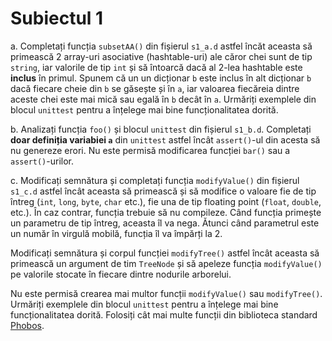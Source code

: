 # Subiectul 1

a. Completați funcția `subsetAA()` din fișierul `s1_a.d` astfel încăt aceasta să primească 2 array-uri asociative (hashtable-uri) ale căror chei sunt de tip `string`, iar valorile de tip `int` și să întoarcă dacă al 2-lea hashtable este **inclus** în primul.
Spunem că un un dicționar `b` este inclus în alt dicționar `b` dacă fiecare cheie din `b` se găsește și în `a`, iar valoarea fiecăreia dintre aceste chei este mai mică sau egală în `b` decât în `a`.
Urmăriți exemplele din blocul `unittest` pentru a înțelege mai bine funcționalitatea dorită.

b. Analizați funcția `foo()` și blocul `unittest` din fișierul `s1_b.d`.
Completați **doar definiția variabiei `a`** din `unittest` astfel încât `assert()`-ul din acesta să nu genereze erori.
Nu este permisă modificarea funcției `bar()` sau a `assert()`-urilor.

c. Modificați semnătura și completați funcția `modifyValue()` din fișierul `s1_c.d` astfel încât aceasta să primească și să modifice o valoare fie de tip întreg (`int`, `long`, `byte`, `char` etc.), fie una de tip floating point (`float`, `double`, etc.).
În caz contrar, funcția trebuie să nu compileze.
Când funcția primește un parametru de tip întreg, aceasta îl va nega.
Ătunci când parametrul este un număr în virgulă mobilă, funcția îl va împărți la 2.

Modificați semnătura și corpul funcției `modifyTree()` astfel încât aceasta să primească un argument de tim `TreeNode` și să apeleze funcția `modifyValue()` pe valorile stocate în fiecare dintre nodurile arborelui.

Nu este permisă crearea mai multor funcții `modifyValue()` sau `modifyTree()`.
Urmăriți exemplele din blocul `unittest` pentru a înțelege mai bine funcționalitatea dorită.
Folosiți cât mai multe funcții din biblioteca standard [Phobos](https://dlang.org/phobos/).
